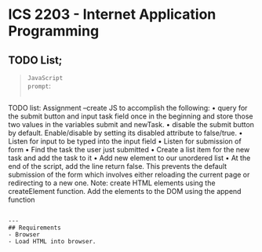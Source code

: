 # ICS 2203 - Internet Application Programming

## TODO List;
> `JavaScript`  
> `prompt`:  
>> ```bash
TODO list: Assignment –create JS to 
accomplish the following:
• query for the submit button and input task field once in the beginning and store those two values in the variables submit and newTask.
• disable the submit button by default. Enable/disable by setting its disabled attribute to false/true.
• Listen for input to be typed into the input field
• Listen for submission of form
• Find the task the user just submitted
• Create a list item for the new task and add the task to it
• Add new element to our unordered list
• At the end of the script, add the line return false. This prevents the default submission of the form which involves either reloading the current page or redirecting to a new one.
Note: create HTML elements using the createElement function. Add the elements to the DOM using the append function
```

---
## Requirements
- Browser
- Load HTML into browser.
